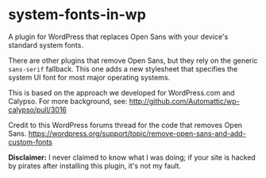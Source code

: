 # system-fonts-in-wp

A plugin for WordPress that replaces Open Sans with your device's standard system fonts.

There are other plugins that remove Open Sans, but they rely on the generic `sans-serif` fallback. This one adds a new stylesheet that specifies the system UI font for most major operating systems.

This is based on the approach we developed for WordPress.com and Calypso. For more background, see: http://github.com/Automattic/wp-calypso/pull/3016

Credit to this WordPress forums thread for the code that removes Open Sans. https://wordpress.org/support/topic/remove-open-sans-and-add-custom-fonts

**Disclaimer:** I never claimed to know what I was doing; if your site is hacked by pirates after installing this plugin, it's not my fault.
